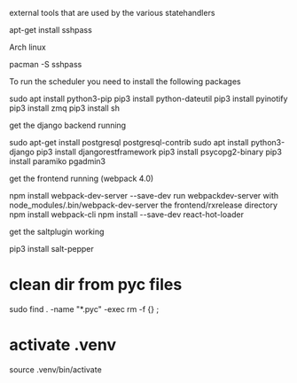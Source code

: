 
external tools that are used by the various statehandlers

apt-get install sshpass

Arch linux 

pacman -S sshpass


To run the scheduler you need to install the following packages 

sudo apt install python3-pip 
pip3 install python-dateutil
pip3 install pyinotify
pip3 install zmq
pip3 install sh


get the django backend running

sudo apt-get install postgresql postgresql-contrib
sudo apt install python3-django
pip3 install djangorestframework
pip3 install psycopg2-binary
pip3 install paramiko
pgadmin3


get the frontend running (webpack 4.0)

npm install webpack-dev-server --save-dev
run webpackdev-server with node_modules/.bin/webpack-dev-server the frontend/rxrelease directory
npm install webpack-cli
npm install --save-dev react-hot-loader


get the saltplugin working 

pip3 install salt-pepper

# clean dir from pyc files
sudo find . -name "*.pyc" -exec rm -f {} \;
# activate .venv
source .venv/bin/activate
